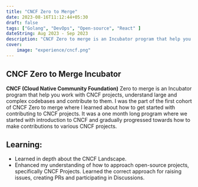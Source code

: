 ```yaml
---
title: "CNCF Zero to Merge"
date: 2023-08-16T11:12:44+05:30
draft: false
tags: ["Golang", "DevOps", "Open-source", "React" ]
dateString: Aug 2023 - Sep 2023
description: "CNCF Zero to merge is an Incubator program that help you work with CNCF projects, understand large and complex codebases and contribute to them."
cover:
    image: "experience/cncf.png"
---
```


## CNCF Zero to Merge Incubator

**CNCF (Cloud Native Community Foundation)** Zero to merge is an Incubator program that help you work with CNCF projects, understand large and complex codebases and contribute to them. I was the part of the first cohort of CNCF Zero to merge where I learned about how to get started with contributing to CNCF projects. It was a one month long program where we started with introduction to CNCF and gradually progressed towards how to make contributions to various CNCF projects.

## Learning: 

- Learned in depth about the CNCF Landscape.
- Enhanced my understanding of how to approach open-source projects, specifically CNCF Projects. Learned the correct approach for raising issues, creating PRs and participating in Discussions.